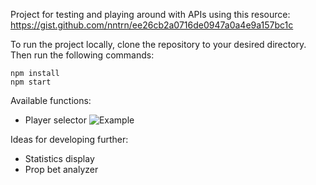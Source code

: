 Project for testing and playing around with APIs using this resource: https://gist.github.com/nntrn/ee26cb2a0716de0947a0a4e9a157bc1c

To run the project locally, clone the repository to your desired directory. Then run the following commands:
```
npm install
npm start
```

Available functions:
- Player selector
![Example](src/Images/player_summary_example.gif)

Ideas for developing further:
- Statistics display
- Prop bet analyzer